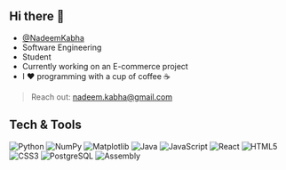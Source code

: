 

## Hi there 👋 
- [@NadeemKabha](https://github.com/NadeemKabha)
- Software Engineering
- Student
- Currently working on an E-commerce project
- I ❤️ programming with a cup of coffee ☕️
> Reach out: nadeem.kabha@gmail.com


## Tech & Tools
![Python](https://img.shields.io/badge/python-3670A0?style=for-the-badge&logo=python&logoColor=ffdd54)
![NumPy](https://img.shields.io/badge/numpy-%23013243.svg?style=for-the-badge&logo=numpy&logoColor=white)
![Matplotlib](https://img.shields.io/badge/Matplotlib-%23ffffff.svg?style=for-the-badge&logo=Matplotlib&logoColor=black)
![Java](https://img.shields.io/badge/java-%23ED8B00.svg?style=for-the-badge&logo=java&logoColor=white)
![JavaScript](https://img.shields.io/badge/javascript-%23323330.svg?style=for-the-badge&logo=javascript&logoColor=%23F7DF1E)
![React](https://img.shields.io/badge/react-%2320232a.svg?style=for-the-badge&logo=react&logoColor=%2361DAFB)
![HTML5](https://img.shields.io/badge/html5-%23E34F26.svg?style=for-the-badge&logo=html5&logoColor=white)
![CSS3](https://img.shields.io/badge/css3-%231572B6.svg?style=for-the-badge&logo=css3&logoColor=white)
![PostgreSQL](https://img.shields.io/badge/postgres-%23316192.svg?style=for-the-badge&logo=postgresql&logoColor=white)
![Assembly](https://img.shields.io/badge/-ASM-blue.svg?style=for-the-badge&logoColor=white)
